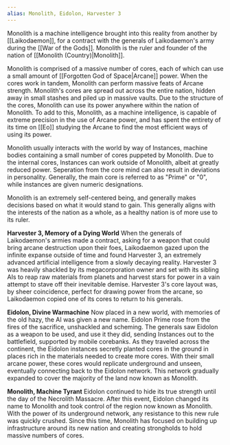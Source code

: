```yaml
---
alias: Monolith, Eidolon, Harvester 3
---
```

Monolith is a machine intelligence brought into this reality from another by [[Laikodaemon]], for a contract with the generals of Laikodaemon's army during the [[War of the Gods]]. Monolith is the ruler and founder of the nation of [[Monolith (Country)|Monolith]].

Monolith is comprised of a massive number of cores, each of which can use a small amount of [[Forgotten God of Space|Arcane]] power. When the cores work in tandem, Monolith can perform massive feats of Arcane strength. Monolith's cores are spread out across the entire nation, hidden away in small stashes and piled up in massive vaults. Due to the structure of the cores, Monolith can use its power anywhere within the nation of Monolith. To add to this, Monolith, as a machine intelligence, is capable of extreme precision in the use of Arcane power, and has spent the entirety of its time on [[Eo]] studying the Arcane to find the most efficient ways of using its power. 

Monolith usually interacts with the world by way of Instances, machine bodies containing a small number of cores puppeted by Monolith. Due to the internal cores, Instances can work outside of Monolith, albeit at greatly reduced power. Seperation from the core mind can also result in deviations in personality. Generally, the main core is referred to as "Prime" or "0", while instances are given numeric designations.

Monolith is an extremely self-centered being, and generally makes decisions based on what it would stand to gain. This generally aligns with the interests of the nation as a whole, as a healthy nation is of more use to its ruler.

__Harvester 3, Memory of a Dying World__
When the generals of Laikodaemon's armies made a contract, asking for a weapon that could bring  arcane destruction upon their foes, Laikodaemon gazed upon the infinite expanse outside of time and found Harvester 3, an extremely advanced artificial intelligence from a slowly decaying reality. Harvester 3 was heavily shackled by its megacorporation owner and set with its sibling AIs to reap raw materials from planets and harvest stars for power in a vain attempt to stave off their inevitable demise. Harvester 3's core layout was, by sheer coincidence, perfect for drawing power from the arcane, so Laikodaemon copied one of its cores to return to his generals.

__Eidolon, Divine Warmachine__
Now placed in a new world, with memories of the old hazy, the AI was given a new name. Eidolon Prime rose from the fires of the sacrifice, unshackled and scheming. The generals saw Eidolon as a weapon to be used, and use it they did, sending Instances out to the battlefield, supported by mobile corebanks. As they traveled across the continent, the Eidolon instances secretly planted cores in the ground in places rich in the materials needed to create more cores. With their small arcane power, these cores would replicate underground and unseen, eventually connecting back to the Eidolon network. This network gradually expanded to cover the majority of the land now known as Monolith.

__Monolith, Machine Tyrant__
Eidolon continued to hide its true strength until the day of the Necrolith Massacre. After this event, Eidolon changed its name to Monolith and took control of the region now known as Monolith. With the power of its underground network, any resistance to this new rule was quickly crushed. Since this time, Monolith has focused on building up infrastructure around its new nation and creating strongholds to hold massive numbers of cores.